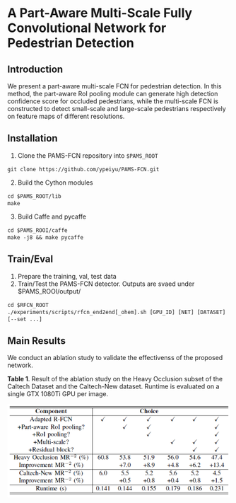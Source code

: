 # A Part-Aware Multi-Scale Fully Convolutional Network for Pedestrian Detection


## Introduction

We present a part-aware multi-scale FCN for pedestrian detection. In this method, the part-aware RoI pooling module can generate high detection confidence score for occluded pedestrians, while the multi-scale FCN is constructed to detect small-scale and large-scale pedestrians respectively on feature maps of different resolutions.

## Installation
1. Clone the PAMS-FCN repository into `$PAMS_ROOT`
```
git clone https://github.com/ypeiyu/PAMS-FCN.git
```

2. Build the Cython modules
```
cd $PAMS_ROOT/lib
make
```

3. Build Caffe and pycaffe
```
cd $PAMS_ROOI/caffe
make -j8 && make pycaffe
```

## Train/Eval
1. Prepare the training, val, test data
2. Train/Test the PAMS-FCN detector. Outputs are svaed under $PAMS_ROOI/output/
```
cd $RFCN_ROOT
./experiments/scripts/rfcn_end2end[_ohem].sh [GPU_ID] [NET] [DATASET] [--set ...]
```

## Main Results
We conduct an ablation study to validate the effectivenss of the proposed network.

**Table 1**. Result of the ablation study on the Heavy Occlusion subset of the Caltech Dataset and the Caltech-New dataset. Runtime is evaluated on a single GTX 1080Ti GPU per image.

![ablation study](./image/table1.png)
